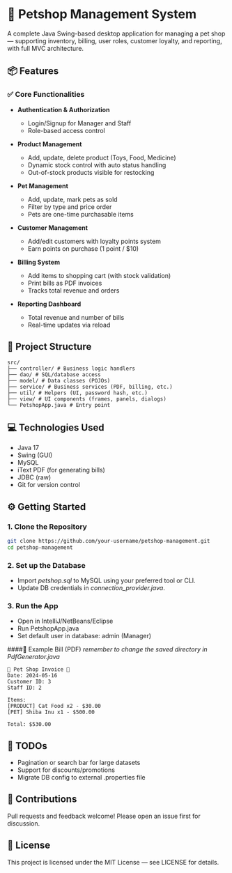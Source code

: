# 🐾 Petshop Management System

A complete Java Swing-based desktop application for managing a pet shop — supporting inventory, billing, user roles, customer loyalty, and reporting, with full MVC architecture.

## 📦 Features

### ✅ Core Functionalities

- **Authentication & Authorization**
  - Login/Signup for Manager and Staff
  - Role-based access control

- **Product Management**
  - Add, update, delete product (Toys, Food, Medicine)
  - Dynamic stock control with auto status handling
  - Out-of-stock products visible for restocking

- **Pet Management**
  - Add, update, mark pets as sold
  - Filter by type and price order
  - Pets are one-time purchasable items

- **Customer Management**
  - Add/edit customers with loyalty points system
  - Earn points on purchase (1 point / $10)

- **Billing System**
  - Add items to shopping cart (with stock validation)
  - Print bills as PDF invoices
  - Tracks total revenue and orders

- **Reporting Dashboard**
  - Total revenue and number of bills
  - Real-time updates via reload

## 📁 Project Structure
	src/
	├── controller/ # Business logic handlers
	├── dao/ # SQL/database access
	├── model/ # Data classes (POJOs)
	├── service/ # Business services (PDF, billing, etc.)
	├── util/ # Helpers (UI, password hash, etc.)
	├── view/ # UI components (frames, panels, dialogs)
	└── PetshopApp.java # Entry point


## 💻 Technologies Used

- Java 17
- Swing (GUI)
- MySQL
- iText PDF (for generating bills)
- JDBC (raw)
- Git for version control

## ⚙️ Getting Started

### 1. Clone the Repository
```bash
git clone https://github.com/your-username/petshop-management.git
cd petshop-management
```

### 2. Set up the Database
- Import *petshop.sql* to MySQL using your preferred tool or CLI.
- Update DB credentials in *connection_provider.java*.

### 3. Run the App
- Open in IntelliJ/NetBeans/Eclipse
- Run PetshopApp.java
- Set default user in database: admin (Manager)

####📄 Example Bill (PDF) 
*remember to change the saved directory in PdfGenerator.java*

	🐾 Pet Shop Invoice 🐾
	Date: 2024-05-16
	Customer ID: 3
	Staff ID: 2

	Items:
	[PRODUCT] Cat Food x2 - $30.00
	[PET] Shiba Inu x1 - $500.00

	Total: $530.00

## 📌 TODOs
- Pagination or search bar for large datasets
- Support for discounts/promotions
- Migrate DB config to external .properties file

## 🤝 Contributions
Pull requests and feedback welcome! Please open an issue first for discussion.

## 📜 License
This project is licensed under the MIT License — see LICENSE for details.
